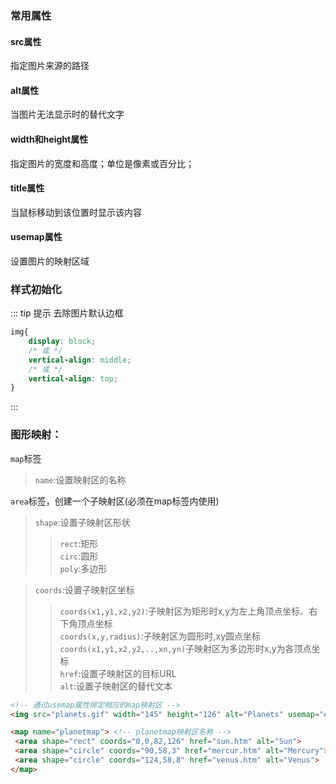 

### 常用属性
#### src属性
指定图片来源的路径
#### alt属性
当图片无法显示时的替代文字
#### width和height属性
指定图片的宽度和高度；单位是像素或百分比；
#### title属性
当鼠标移动到该位置时显示该内容
#### usemap属性
设置图片的映射区域

### 样式初始化

::: tip 提示
去除图片默认边框
```css
img{
    display: block;
    /* 或 */
    vertical-align: middle;
    /* 或 */
    vertical-align: top;
}
```
::: 

 
 ### 图形映射：
`map`标签       
> `name`:设置映射区的名称


`area`标签，创建一个子映射区(必须在map标签内使用)
> `shape`:设置子映射区形状
>> `rect`:矩形      
>> `circ`:圆形      
>> `poly`:多边形  

> `coords`:设置子映射区坐标     
>> `coords(x1,y1,x2,y2)`:子映射区为矩形时x,y为左上角顶点坐标、右下角顶点坐标     
>> `coords(x,y,radius)`:子映射区为圆形时,xy圆点坐标    
>> `coords(x1,y1,x2,y2,..,xn,yn)`子映射区为多边形时x,y为各顶点坐标   
> `href`:设置子映射区的目标URL      
> `alt`:设置子映射区的替代文本      

 ```html
 <!-- 通过usemap属性绑定相应的map映射区 -->
<img src="planets.gif" width="145" height="126" alt="Planets" usemap="#planetmap"> 

<map name="planetmap"> <!-- planetmap映射区名称 -->
  <area shape="rect" coords="0,0,82,126" href="sun.htm" alt="Sun">
  <area shape="circle" coords="90,58,3" href="mercur.htm" alt="Mercury">
  <area shape="circle" coords="124,58,8" href="venus.htm" alt="Venus">
</map>
```